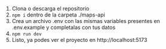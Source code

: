 1. Clona o descarga el repositorio
2. `npm i` dentro de la carpeta ./maps-api
3. Crea un archivo .env con las mismas variables presentes en .env.example y completalas con tus datos
4. `npm run dev`
5. Listo, ya podes ver el proyecto en http://localhost:5173